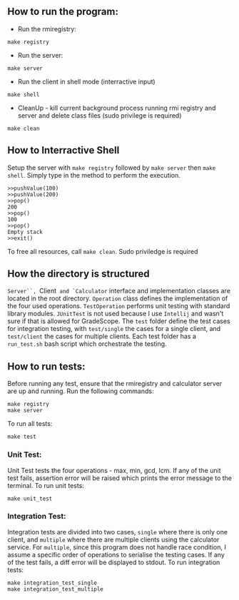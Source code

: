 ## How to run the program: 

- Run the rmiregistry:

```
make registry
```

- Run the server: 

```
make server 
```

- Run the client in shell mode (interractive input)

```
make shell 
```

- CleanUp - kill current background process running rmi registry and server and delete class files (sudo privilege is required) 

```
make clean 
```

## How to Interractive Shell

Setup the server with `make registry` followed by `make server` then `make shell`. Simply type in the method to perform the execution.

```
>>pushValue(100)
>>pushValue(200)
>>pop()
200
>>pop()
100
>>pop()
Empty stack
>>exit()
```

To free all resources, call `make clean`. Sudo priviledge is required

## How the directory is structured

`Server``, `Client`` and `Calculator`` interface and implementation classes are located in the root directory. `Operation` class defines
the implementation of the four used operations. `TestOperation` performs unit testing with standard library modules. `JUnitTest` is not used
because I use `Intellij` and wasn't sure if that is allowed for GradeScope. The `test` folder define the test cases for integration testing, with `test/single` the cases for a single client, and `test/client` the cases for multiple clients. Each test folder has a `run_test.sh` bash script which orchestrate the testing. 

## How to run tests: 

Before running any test, ensure that the rmiregistry and calculator server are up and running. Run the following commands: 

```
make registry 
make server 
```

To run all tests: 

```
make test
```

### Unit Test:

Unit Test tests the four operations - max, min, gcd, lcm. If any of the unit test fails, assertion error will be raised which prints the error message to the terminal. To run unit tests: 

```
make unit_test
```

### Integration Test: 

Integration tests are divided into two cases, `single` where there is only one client, and `multiple` where there are multiple clients using the calculator service. For `multiple`, since this program does not handle race condition, I assume a specific order of operations to serialise the testing cases. If any of the test fails, a diff error will be displayed to stdout. To run integration tests: 

```
make integration_test_single 
make integration_test_multiple
```
